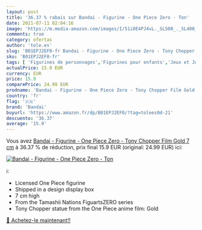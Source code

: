 ```yaml
---
layout: post
title: '36.37 % rabais sur Bandai - Figurine - One Piece Zero - Ton'
date: 2021-07-11 02:04:16
image: 'https://m.media-amazon.com/images/I/51i0E4PJ4vL._SL500_._SL400_.jpg'
comments: true
category: ofertas
author: 'tole.es'
slug: 'B01EPJ2EF0-fr Bandai - Figurine - One Piece Zero - Tony Chopper Film...'
sku: 'B01EPJ2EF0-fr'
tags: [ 'Figurines de personnages','Figurines pour enfants','Jeux et Jouets','Jeux et jouets','Jouets de collection','Kits de modélisme','Kits de modélisme de figurines','Maquettes et modélisme','Reproductions, statues et bustes','Statues, maquettes et bustes','bandai', ]
actualPrice: 15.9 EUR
currency: EUR
price: 15.9
comparePrice: 24.99 EUR
prodname: 'Bandai - Figurine - One Piece Zero - Tony Chopper Film Gold 7 cm'
country: 'fr'
flag: '🇫🇷'
brand: 'Bandai'
buyurl: 'https://www.amazon.fr/dp/B01EPJ2EF0/?tag=tolees0d-21'
descuento: '36.37'
average: '15.9'
---
```


Vous avez [Bandai - Figurine - One Piece Zero - Tony Chopper Film Gold 7 cm](https://www.amazon.fr/dp/B01EPJ2EF0/?tag=tolees0d-21)  à  36.37 % de réduction, prix final  15.9 EUR (original: 24.99 EUR) ici:

[![Bandai - Figurine - One Piece Zero - Ton](https://m.media-amazon.com/images/I/51i0E4PJ4vL._SL500_._SL400_.jpg)](https://www.amazon.fr/dp/B01EPJ2EF0/?tag=tolees0d-21)

ℹ️:

- Licensed One Piece figurine
- Shipped in a design display box
- 7 cm high
- From the Tamashii Nations FiguartsZERO series
- Tony Chopper statue from the One Piece anime film: Gold

[🛒 Achetez-le maintenant!!](https://www.amazon.fr/dp/B01EPJ2EF0/?tag=tolees0d-21)
